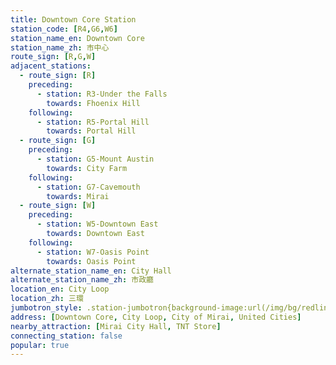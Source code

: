 ```yaml
---
title: Downtown Core Station
station_code: [R4,G6,W6]
station_name_en: Downtown Core
station_name_zh: 市中心
route_sign: [R,G,W]
adjacent_stations:
  - route_sign: [R]
    preceding:
      - station: R3-Under the Falls
        towards: Fhoenix Hill
    following:
      - station: R5-Portal Hill
        towards: Portal Hill
  - route_sign: [G]
    preceding:
      - station: G5-Mount Austin
        towards: City Farm
    following:
      - station: G7-Cavemouth
        towards: Mirai
  - route_sign: [W]
    preceding:
      - station: W5-Downtown East
        towards: Downtown East
    following:
      - station: W7-Oasis Point
        towards: Oasis Point
alternate_station_name_en: City Hall
alternate_station_name_zh: 市政廳
location_en: City Loop
location_zh: 三環
jumbotron_style: .station-jumbotron{background-image:url(/img/bg/redline.png),url(/img/bg/greenline.png),url(/img/bg/waterfallline.png);background-repeat:no-repeat;background-size:100% 10px;background-position:0 100px,0 130px,0 160px}
address: [Downtown Core, City Loop, City of Mirai, United Cities]
nearby_attraction: [Mirai City Hall, TNT Store]
connecting_station: false
popular: true
---
```



